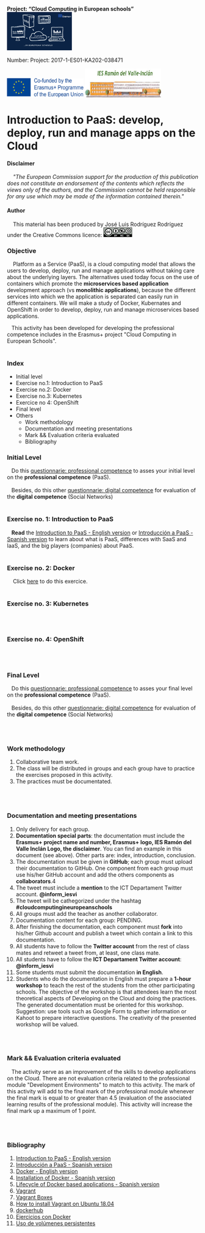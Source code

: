  **Project: “Cloud Computing in European schools”**  
<img src="/img/cloud-computing-logoproject.jpg" height="100" width="170">

 Number: Project: 2017-1-ES01-KA202-038471

<img src="/img/cofinanciadoEN.png" height="50" width="200"> <img src="/img/logoIES-Modificado.png" height="75" width="200">  




# Introduction to PaaS: develop, deploy, run and manage apps on the Cloud  



#### Disclaimer
&nbsp;&nbsp;&nbsp;  *"The European Commission support for the production of this publication does not constitute an endorsement of the contents which reflects the views only of the authors, and the Commission cannot be held responsible for any use which may be made of the information contained therein."*




#### Author

&nbsp;&nbsp;&nbsp;  This material has been produced by José Luis Rodríguez Rodríguez under the Creative Commons licence:  <img src="/img/Licencia-Tipo2.png" height="25" width="75">  




### Objective
&nbsp;&nbsp;&nbsp; Platform as a Service (PaaS), is a cloud computing model that allows the users to develop, deploy, run and manage applications without taking care about the underlying layers. The alternatives used today focus on the use of containers which promote the **microservices based application** development approach (vs **monolithic applications**), because the different services into which we the application is separated can easily run in different containers. We will make a study of Docker, Kubernates and OpenShift in order to develop, deploy, run and manage  microservices based applications.

&nbsp;&nbsp;&nbsp;This activity has been developed for developing the professional competence includes in the Erasmus+ project "Cloud Computing in European Schools".
<br>
<br> 

### Index
 -  Initial level
 -  Exercise no.1: Introduction to PaaS
 -  Exercise no.2: Docker
 -  Exercise no.3: Kubernetes
 -  Exercice no 4: OpenShift
 -  Final level
 -  Others
    * Work methodology
    * Documentation and meeting presentations
    * Mark && Evaluation criteria evaluated
    * Bibliography
 


###  Initial Level
&nbsp;&nbsp;&nbsp;Do this [questionnarie: professional competence](https://docs.google.com/forms/d/e/1FAIpQLSdlYr6VB7r5667owEp6ux3v7762ZBXslI_jGOuB4zoLbnCRBg/viewform) to asses your initial level on the **professional competence** (PaaS). 
<br/><br/>
 &nbsp;&nbsp;&nbsp;Besides, do this other [questionnarie: digital competence](https://docs.google.com/forms/d/e/1FAIpQLSeK6Rg6fC6ZNVeR05qtfVloTwQ_VKZvLSfZISwq4dUdD96slQ/viewform) for evaluation of the **digital competence** (Social Networks) 
<br><br>

### Exercise no. 1: Introduction to PaaS

&nbsp;&nbsp;&nbsp;**Read** the [Introduction to PaaS - English version](https://iesgn.github.io/cloudandrelated/paas.html#/) or [Introducción a PaaS - Spanish version](https://iesgn.github.io/cloudandrelated/es_paas.html#/) to learn about what is PaaS, differences with SaaS and IaaS, and the big players (companies) about PaaS.
<br/><br/>

### Exercise no. 2: Docker
&nbsp;&nbsp;&nbsp;   Click [here](https://github.com/jlr2/IntroductionPaaS/blob/master/docker.md) to do this exercice.
<br/><br/>
### Exercise no. 3: Kubernetes

<br/><br/>

### Exercise no. 4: OpenShift

<br/><br/>

###  Final Level
&nbsp;&nbsp;&nbsp;Do this [questionnarie: professional competence](https://docs.google.com/forms/d/e/1FAIpQLScqCXOWScrue9vgyYyaETbN1l7jxj6AVFmqfERscuElcz6ZoA/viewform) to asses your final level on the **professional competence** (PaaS). 
<br/><br/>
 &nbsp;&nbsp;&nbsp;Besides, do this other [questionnarie: digital competence](https://docs.google.com/forms/d/e/1FAIpQLSfGol0Ljr_slYc3Ayis3PijobKe31ZEInjO1ZOB0b2E0q5Cbg/viewform) for evaluation of the **digital competence** (Social Networks) 


<br/><br/>



### Work methodology


 1. Collaborative team work.
 2. The class will be distributed in groups and each group have to practice the exercises proposed in this activity.
 3. The practices must be documentated.

<br/><br/>
### Documentation and meeting presentations
 1. Only delivery for each group.
 2. **Documentation special parts**: the documentation must include the **Erasmus+ project name and number, Erasmus+ logo, IES Ramón del Valle Inclán Logo, the disclaimer**. You can find an example in this document (see above).  Other parts are: index, introduction, conclusion.
 3. The documentation must be given in **GitHub**; each group must upload their documentation to GitHub. One component from each group must use his/her GitHub account and add the others components as **collaborators**.4
 4. The tweet must include a **mention** to the ICT Departament Twitter account.  **@inform_iesvi**
 5. The tweet will be cathegorized under the hashtag **#cloudcomputingineuropeanschools**
 4. All groups must add the teacher as another collaborator.
 5. Documentation content for each group: PENDING.
 6. After finishing the documentation, each component must **fork** into his/her Github account and publish a tweet which contain a link to this documentation.
 7. All students have to follow the **Twitter account** from the rest of class mates and retweet a tweet from, at least, one class mate.
 8. All students have to follow the **ICT Departament Twitter account**: **@inform_iesvi**
 8. Some students must submit the documentation **in English**.
 9. Students who do the documentation in English must prepare a **1-hour workshop** to teach the rest of the students from the other participating schools. The objective of the workshop is that attendees learn the most theoretical aspects of Developing on the Cloud and doing the practices. The generated documentation must be oriented for this workshop. Suggestion: use tools such as Google Form to gather information or Kahoot to prepare interactive questions. The creativity of the presented workshop will be valued.

<br/><br/>


### Mark && Evaluation criteria evaluated
	
&nbsp;&nbsp;&nbsp;The activity serve as an improvement of the skills to develop applications on the Cloud. There are not evaluation criteria related to the professional module "Development Environments" to match to this activity. The mark of this activity  will add to the final mark of the professional module whenever the final mark is equal to or greater than 4.5 (evaluation of the associated learning results of the professional module). This activity will increase the final mark up a maximum of 1 point.
  


<br/><br/>

### Bibliography
 
 1. [Introduction to PaaS - English version](https://iesgn.github.io/cloudandrelated/paas.html#/)
 2. [Introducción a PaaS - Spanish version](https://iesgn.github.io/cloudandrelated/es_paas.html#/)
 3. [Docker - English version](https://iesgn.github.io/cloudandrelated/docker.html#/)
 4. [Installation of Docker - Spanish version](https://github.com/iesgn/cloudandrelated/blob/master/paas/doc/docker.md) 
 5. [Lifecycle of Docker based applications - Spanish version](https://iesgn.github.io/cloudandrelated/es_docker.html#/)
 6. [Vagrant](https://www.vagrantup.com/intro/index.html)
 7. [Vagrant Boxes](https://app.vagrantup.com/boxes/search)
 8. [How to install Vagrant on Ubuntu 18.04](https://linuxize.com/post/how-to-install-vagrant-on-ubuntu-18-04/)
 9. [dockerhub](https://hub.docker.com/)
 10. [Ejercicios con Docker](https://github.com/iesgn/cloudandrelated/blob/master/paas/doc/ejercicios_docker.md)
 11. [Uso de volúmenes persistentes](https://iesgn.github.io/cloudandrelated/es_docker.html#/10)



 


